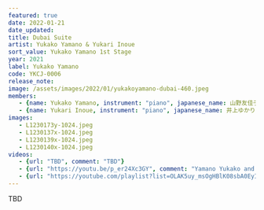 ```yaml
---
featured: true
date: 2022-01-21
date_updated:
title: Dubai Suite
artist: Yukako Yamano & Yukari Inoue
sort_value: Yukako Yamano 1st Stage
year: 2021
label: Yukako Yamano
code: YKCJ-0006
release_note: 
image: /assets/images/2022/01/yukakoyamano-dubai-460.jpeg
members:
   - {name: Yukako Yamano, instrument: "piano", japanese_name: 山野友佳子, url: "https://yukakoyamano.com/"}
   - {name: Yukari Inoue, instrument: "piano", japanese_name: 井上ゆかり, url: "https://www.inoueyukari.com/"}
images:
   - L1230173y-1024.jpeg
   - L1230137x-1024.jpeg
   - L1230139x-1024.jpeg
   - L1230140x-1024.jpeg
videos: 
   - {url: "TBD", comment: "TBD"}
   - {url: "https://youtu.be/p_er24Xc3GY", comment: "Yamano Yukako and Inoue Yukari playing piano duet"}
   - {url: "https://youtube.com/playlist?list=OLAK5uy_msOgHBlK08sbA0EyIiAuqh6a8jCRD1Tfw", comment: "Dubai Suite playlist"}
---
```

TBD
